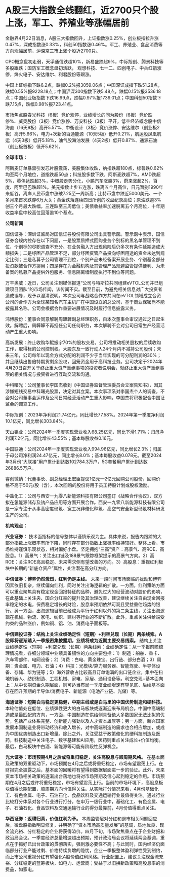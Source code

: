 # A股三大指数全线翻红，近2700只个股上涨，军工、养殖业等涨幅居前

金融界4月22日消息，A股三大指数回升，上证指数涨0.25%，创业板指拉升涨0.47%，深成指数涨0.33%，科创50指数涨0.46%。军工、养殖业、食品消费等方向涨幅居前，沪深京三市上涨个股近2700只。

CPO概念盘初走弱，天孚通信跌超10%，新易盛跌超9%，中际旭创、腾景科技等多股跟跌；国防军工概念盘初活跃，
观想科技、七一二、四创电子、中兵红箭涨停，烽火电子、安达维尔、利君股份等跟涨。

中国上证综指下跌6.2点，跌幅0.2%报3059.06点；中国深证成指下跌51.28点，跌幅0.55%报9228.18点；中国沪深300指数下跌5.48点，跌幅0.15%报3536.18点；中国创业板指数下跌16.99点，跌幅0.97%报1739.01点；中国科创50指数下跌7.15点，跌幅0.98%报723.41点。

市场焦点股春光科技（6板）竞价涨停，业绩增长的同为股份（6板）竞价跌停%、威奥股份（3板）竞价涨停、万安科技（3板）平开，低空经济概念股中信海直（16天9板）高开5.57%、中衡设计（3板）竞价涨停、安达维尔（创业板2板）高开5.66%，电力+次新的百通能源（10天5板）低开0.21%，航运股凤凰航运（4天3板）低开5.18%，油气股海油发展（4天2板）低开0.87%、通源石油（创业板首板）低开5.62%。

**全球市场：**

阿斯麦订单暴雷引发芯片股震荡，美股集体收跌，纳指跌超180点，标普跌0.62%均至两个月地位，道指跌超50点；科技股多数下跌，阿斯麦跌超7%，AMD跌超5%，英伟达跌超3%，中概股走势分化，小鹏汽车涨超3%，蔚来涨超2%，百度、阿里巴巴跌超1%。美元指数止步五连涨，跌离五个月高位，日元暂别1990年来低谷，离岸人民币盘中涨破7.25至一周新高；比特币盘中跌近5000美元、一个多月来首次跌穿6万大关；黄金跌落连续四日所创的收盘纪录高位；原油跌逾3%创三个月最大跌幅，三连跌至三周低位；美债收益率加速脱离五个月高位，十年期收益率盘中较高位回落逾10个基点。

**公司新闻**

国信证券：深圳证监局对国信证券股份有限公司出具警示函。警示函中表示，国信证券合规内控存在以下问题，一是股票质押式回购业务个别标的黑名单管理不到位、个别标的尽职调查不充分、在业务融入方出现风险后仍多次有条件延期造成大额损失；二是纾困产品管理不足，部分纾困资管产品投向纾困用途的资金未达到规定比例；三是私募子公司管理不到位，个别产品未经备案开展业务、个别基金部分投资款被合作方挪用；四是存在为金融机构及其管理产品规避监管提供便利、为未备案的私募产品提供外包服务、信息隔离墙制度执行不到位等问题。

万丰奥威：近日，公司关注到媒体报道“公司与特斯拉共同组建eVTOL公司并已组建项目团队”的市场传闻，该传闻不实。截至目前，为避免相关信息对广大投资者造成误导，现予以澄清说明。本次公司与战略合作方共同在eVTOL领域成立合资公司的合作方为全球某知名汽车主机厂在中国设立的总公司，基于商业保密尚不能披露其名称。公司会根据合作重要进展情况及时履行信息披露义务。

鸿博股份：董事会同意解聘周韡韡副总经理职务，自本次董事会审议通过之日起生效。解聘后，周韡韡不再担任公司任何职务，本次解聘不会对公司日常生产经营活动产生重大影响。

高新发展：终止收购华鲲振宇70%的股权交易。公司将推动相关股权的后续收购工作，取得标的公司控制权。大股东及一致行动人24个月内不减持公司股份；未来三年，公司每年以现金方式分配的利润不少于当年实现的可分配利润的30%；并且继续出售倍特期货剩余股权，回笼资金用于高科技业务。公司决定于2024年4月20日召开关于终止重大资产重组事项的投资者说明会，就终止重大资产重组事项的相关情况与投资者进行互动交流和沟通。

中科曙光：公司董事长李国杰收到《中国证券监督管理委员会立案告知书》，因其涉嫌短线交易中科曙光股票，决定对其立案。本次事项系对李国杰个人的调查，不会对公司董事会运作及公司日常经营活动产生重大影响，李国杰将积极配合中国证监会的调查工作。

中际旭创：2023年净利润21.74亿元，同比增长77.58%。2024年第一季度净利润10.1亿元，同比增长303.84%。

天山铝业：公司2024年一季度实现营业收入68.25亿元，同比下滑1.71%；归母净利润7.2亿元，同比增长43.55%；基本每股收益0.16元。

中国联通：公司2024年一季度实现营业收入994.96亿元，同比增长2.3%；归属于母公司净利润24.47亿元，同比增长8.0%；基本每股收益0.078元。截至2024年3月份“大联接”用户累计到达数102784.3万户，5G套餐用户累计到达数26886.5万户。

睿创微纳：代董事长、副总经理王宏臣提议1亿元—2亿元回购公司股份，回购价格不高于50元/股（含），本次回购的股份将用于员工持股计划或股权激励。

中盐化工：公司与西安一九零八新能源科技有限公司签订《战略合作协议》，双方拟在氢能源储存及钠产品应用等方面开展合作。西安一九零八新能源科技有限公司是一家专注于从事高密度储氢、宽工况非催化释氢、高空气安全新型储氢材料研发生产的公司。

**机构观点：**

**兴业证券：**
技术面指标的信号整体以谨慎乐观为主。具体来说，报告内跟踪的大部分指数上涨概率有所下降，同时存在部分指数上涨概率维持较好。整体上看，市场维持谨慎乐观状态，相对偏好小盘。坚定拥抱“三高”资产：高景气、高ROE、高股息。1）高景气：关注出口链及188景气跟踪框架提示的高景气方向。2）高ROE：关注ROE高且稳定、未来需求侧有望改善的方向。3）高股息：重视红利板块中长期的“新底仓资产”属性，关注潜在高分红方向。

**中信证券：博弈仍然激烈，红利仍是主线。**
未来一段时间市场面临的扰动和博弈因素依旧复杂，继续偏向红利，同时关注出海逻辑的扩散。一方面，红利策略方面可以重点聚焦具有稳定现金回报特征的品种，避免过大的经营波动对股价的影响，在此基础上关注央、国企分红率的提升及其治理改善，建议继续关注自由现金回报率稳定的水电，保费稳定增长的财险，股息率预期依然可观且受益重估趋势的银行。另一方面，出海逻辑目前已经成为平行于红利以外的第二条主线，关注出海逻辑在机械、物流、家电、纺织、建材等行业的不断扩散。此外，重点关注供给端受约束的品种涨价，例如铜、铝、油、消费电子面板等。

**中信建投证券：结构上关注业绩确定性（短期）+利空兑现（长期）两条线索。A股即将逐渐踏入一季报密集披露期，业绩将成为近期主要交易线索。**
结构上关注业绩确定性（短期）+利空兑现（长期）两条线索：业绩确定性：从一季报前瞻梳理情况看，各细分领域中业绩具备韧性的方向主要包括：1）制造：船舶、重卡、汽车零部件、电网设备；2）消费：白电、黄金珠宝、出行链、部分白酒；3）周期：贵金属、电力、石油；4）科技：光模块/算力服务器、智能驾驶、半导体设备、存储、华为链等；5）海外营收占比较高且订单饱满的出口链企业，集中在扫地机器人、纺织制造、工程机械、家电、家居、通用设备等。利空兑现+基本面向上：从中长期资金久期层面，则可适当布局一季度业绩增速有望见底、后续基本面存在回升预期的半导体/消费电子、新能源（电池产业链、光储）等。

**海通证券：短期白马稳定更稳健，中期主线或是白马里的中国优势制造和硬科技。**
本轮估值处在低位、业绩弹性更大的白马板块或逐渐迎来布局机会。中国中高端制造或是最匹配的方向，一方面，中国制造在供给侧具备绝大多数国家无法比拟的优势，包括产业体系完整、创新能力强劲以及人才资本雄厚等；另一方面，新兴国家发展本国制造业将带动经济和收入增长，对中高端制造的需求也会相应增加，或成为中国优势制造出口新增量。除此之外，关注受益于政策催化的硬科技制造及医药，科技制造中关注电子、数字基建和AI应用，医药则重点关注成长+价值均衡。最后，白马板块中白酒、新能源等可能有阶段性反弹机会。

**光大证券：市场预期4月之后或将重归稳定，关注高股息与顺周期风格。**
在基本面及政策的双重驱动下，市场预期在4月之后或将重归稳定，市场有望震荡上行。在财报完全披露之后，基本面的回暖将有望得到数据层面进一步的验证。此外，未来资本市场相关政策的逐渐出台落地也将对市场预期及信心起到稳定的作用。市场预期在4月之后或许将重归稳定，市场有望震荡上行。当前的市场环境下，高股息板块值得长期配置，顺周期方向也值得关注。从实际打分情况来看，4月份基础化工、有色金属、电子、石油石化、食品饮料及交通运输行业最值得关注。通过行业比较打分体系对各个行业进行打分，在申万一级行业中，基础化工、有色金属、电子、石油石化、食品饮料及交通运输行业的得分最靠前，4月份值得重点关注。

**华西证券：返璞归真，价值红利为矛。**
本周监管层对分红和退市相关问题回应后，微盘股指数明显修复，并明确了“资本市场高质量发展”的基调，质地优良、现金流充裕、分红稳定的企业将获得溢价。四月下旬，市场聚焦重点在于企业财报和政治局会议。一季度经济总量增速超出预期，预计政治局会议将延续两会基调，重点在于抓好已出台政策的贯彻落实，强刺激必要性不高；与此同时，国内经济仍面临部分行业产能过剩、价格持续负增的隐忧，企业一季报整体盈利弹性受到制约，而上市公司重视分红有望强化A股价值红利风格。行业配置上，建议关注现金流充裕、分红稳定的蓝筹板块，如电力、运营商；受益于以旧换新政策和高股息率的消费品，如家电。

